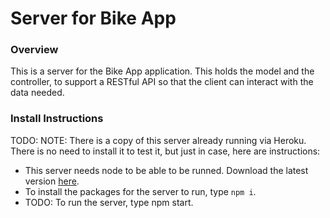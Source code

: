 # Server for Bike App


### Overview
This is a server for the Bike App application. This holds the model and the controller, to support a 
RESTful API so that the client can interact with the data needed. 


### Install Instructions
TODO: NOTE: There is a copy of this server already running via Heroku. There is no need to install it to test it, but just in case, here are instructions:

- This server needs node to be able to be runned. Download the latest version [here](https://nodejs.org/en/download/).
- To install the packages for the server to run, type ```npm i```.
- TODO: To run the server, type npm start.


